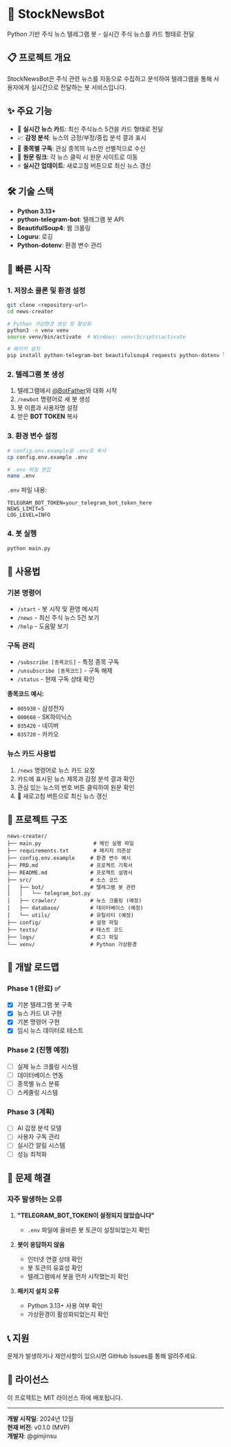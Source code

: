 # 🤖 StockNewsBot

Python 기반 주식 뉴스 텔레그램 봇 - 실시간 주식 뉴스를 카드 형태로 전달

## 📋 프로젝트 개요

StockNewsBot은 주식 관련 뉴스를 자동으로 수집하고 분석하여 텔레그램을 통해 사용자에게 실시간으로 전달하는 봇 서비스입니다.

## ✨ 주요 기능

- 📰 **실시간 뉴스 카드**: 최신 주식뉴스 5건을 카드 형태로 전달
- 📈 **감정 분석**: 뉴스의 긍정/부정/중립 분석 결과 표시
- 🔔 **종목별 구독**: 관심 종목의 뉴스만 선별적으로 수신
- 🔗 **원문 링크**: 각 뉴스 클릭 시 원문 사이트로 이동
- ⚡ **실시간 업데이트**: 새로고침 버튼으로 최신 뉴스 갱신

## 🛠 기술 스택

- **Python 3.13+**
- **python-telegram-bot**: 텔레그램 봇 API
- **BeautifulSoup4**: 웹 크롤링
- **Loguru**: 로깅
- **Python-dotenv**: 환경 변수 관리

## 🚀 빠른 시작

### 1. 저장소 클론 및 환경 설정

```bash
git clone <repository-url>
cd news-creater

# Python 가상환경 생성 및 활성화
python3 -m venv venv
source venv/bin/activate  # Windows: venv\Scripts\activate

# 패키지 설치
pip install python-telegram-bot beautifulsoup4 requests python-dotenv loguru
```

### 2. 텔레그램 봇 생성

1. 텔레그램에서 [@BotFather](https://t.me/botfather)와 대화 시작
2. `/newbot` 명령어로 새 봇 생성
3. 봇 이름과 사용자명 설정
4. 받은 **BOT TOKEN** 복사

### 3. 환경 변수 설정

```bash
# config.env.example을 .env로 복사
cp config.env.example .env

# .env 파일 편집
nano .env
```

`.env` 파일 내용:
```env
TELEGRAM_BOT_TOKEN=your_telegram_bot_token_here
NEWS_LIMIT=5
LOG_LEVEL=INFO
```

### 4. 봇 실행

```bash
python main.py
```

## 📱 사용법

### 기본 명령어

- `/start` - 봇 시작 및 환영 메시지
- `/news` - 최신 주식 뉴스 5건 보기
- `/help` - 도움말 보기

### 구독 관리

- `/subscribe [종목코드]` - 특정 종목 구독
- `/unsubscribe [종목코드]` - 구독 해제  
- `/status` - 현재 구독 상태 확인

**종목코드 예시:**
- `005930` - 삼성전자
- `000660` - SK하이닉스
- `035420` - 네이버
- `035720` - 카카오

### 뉴스 카드 사용법

1. `/news` 명령어로 뉴스 카드 요청
2. 카드에 표시된 뉴스 제목과 감정 분석 결과 확인
3. 관심 있는 뉴스의 번호 버튼 클릭하여 원문 확인
4. 🔄 새로고침 버튼으로 최신 뉴스 갱신

## 📂 프로젝트 구조

```
news-creater/
├── main.py                 # 메인 실행 파일
├── requirements.txt        # 패키지 의존성
├── config.env.example     # 환경 변수 예시
├── PRD.md                 # 프로젝트 기획서
├── README.md              # 프로젝트 설명서
├── src/                   # 소스 코드
│   ├── bot/               # 텔레그램 봇 관련
│   │   └── telegram_bot.py
│   ├── crawler/           # 뉴스 크롤링 (예정)
│   ├── database/          # 데이터베이스 (예정)
│   └── utils/             # 유틸리티 (예정)
├── config/                # 설정 파일
├── tests/                 # 테스트 코드
├── logs/                  # 로그 파일
└── venv/                  # Python 가상환경
```

## 🔧 개발 로드맵

### Phase 1 (완료) ✅
- [x] 기본 텔레그램 봇 구축
- [x] 뉴스 카드 UI 구현
- [x] 기본 명령어 구현
- [x] 임시 뉴스 데이터로 테스트

### Phase 2 (진행 예정)
- [ ] 실제 뉴스 크롤링 시스템
- [ ] 데이터베이스 연동
- [ ] 종목별 뉴스 분류
- [ ] 스케줄링 시스템

### Phase 3 (계획)
- [ ] AI 감정 분석 모델
- [ ] 사용자 구독 관리
- [ ] 실시간 알림 시스템
- [ ] 성능 최적화

## 🐛 문제 해결

### 자주 발생하는 오류

1. **"TELEGRAM_BOT_TOKEN이 설정되지 않았습니다"**
   - `.env` 파일에 올바른 봇 토큰이 설정되었는지 확인

2. **봇이 응답하지 않음**
   - 인터넷 연결 상태 확인
   - 봇 토큰의 유효성 확인
   - 텔레그램에서 봇을 먼저 시작했는지 확인

3. **패키지 설치 오류**
   - Python 3.13+ 사용 여부 확인
   - 가상환경이 활성화되었는지 확인

## 📞 지원

문제가 발생하거나 제안사항이 있으시면 GitHub Issues를 통해 알려주세요.

## 📄 라이선스

이 프로젝트는 MIT 라이선스 하에 배포됩니다.

---

**개발 시작일**: 2024년 12월  
**현재 버전**: v0.1.0 (MVP)  
**개발자**: @gimjinsu 